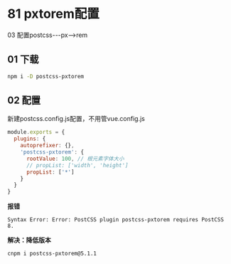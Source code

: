# 81 pxtorem配置

03 配置postcss---px-->rem

## 01 下载

```sh
npm i -D postcss-pxtorem
```



## 02 配置

新建postcss.config.js配置，不用管vue.config.js

```js
module.exports = {
  plugins: {
    autoprefixer: {},
    'postcss-pxtorem': {
      rootValue: 100, // 根元素字体大小
      // propList: ['width', 'height']
      propList: ['*']
    }
  }
}

```

**报错**

```
Syntax Error: Error: PostCSS plugin postcss-pxtorem requires PostCSS 8.
```

**解决：降低版本**

```sh
cnpm i postcss-pxtorem@5.1.1
```